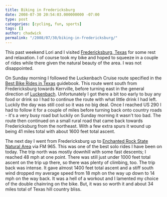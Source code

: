 ```yaml
---
title: Biking in Fredericksburg
date: 2008-07-30 20:54:03.000000000 -07:00
type: post
categories: [cycling, fun, sports]
tags: []
author: chadwick
permalink: "/2008/07/30/biking-in-fredericksburg/"
---
```

This past weekend Lori and I visited [Fredericksburg,
Texas](http://www.fbgtx.org/) for some rest and relaxation. I of course took
my bike and hoped to squeeze in a couple of rides while there given the
natural beauty of the area. I was not disappointed.

On Sunday morning I followed the Luckenbach Cruise route specified in the
[Best Bike Rides in
Texas](http://www.amazon.com/Best-Bike-Rides-Texas-2nd/dp/0762701668)
guidebook. This route went south from Fredericksburg towards Kerrville, before
turning east in the general direction of
[Luckenbach](http://www.luckenbachtexas.com/). Unfortunately I got there a bit
too early to buy any food or drink so I had to continue the route with what
little drink I had left. Luckily the day was still cool so it was no big deal.
Once I reached US 290 I had to follow it for a couple of miles before turning
back onto country roads - it's a very busy road but luckily on Sunday morning
it wasn't too bad. The route then continued on a small rural road that came
back towards Fredericksburg from the northeast. With a few extra spurs it
wound up being 41 miles total with about 1600 feet total ascent.

The next day I went from Fredericksburg up to [Enchanted Rock State Natural
Area](http://www.tpwd.state.tx.us/spdest/findadest/parks/enchanted_rock/) via
FM 965. This was one of the best solo rides I have been on today. The trip
north was mostly downhill with some fast descents; I reached 48 mph at one
point. There was still just under 1000 feet total ascent on the trip up there,
so there was plenty of climbing, too. The trip back was intense. It gave
almost 1400 feet total ascent and a stiff south wind dropped my average speed
from 18 mph on the way up down to 14 mph on the way back. It was a hell of a
workout and I lamented my choice of the double chainring on the bike. But, it
was so worth it and about 34 miles total of Texas hill country bliss.

